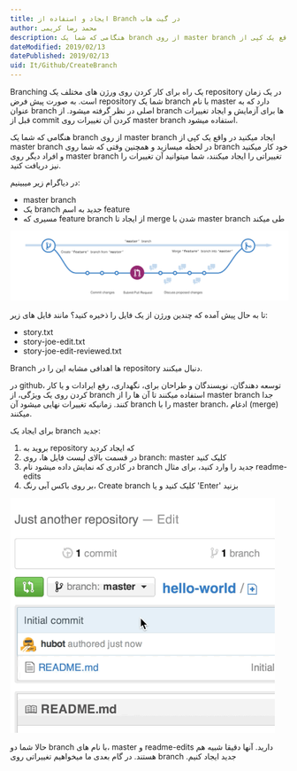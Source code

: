 ```yaml
---
title: ایجاد و استفاده از Branch در گیت هاب 
author: محمد رضا کریمی  
description: هنگامی که شما یک branch از روی master branch ایجاد میکنید در واقع یک کپی از master branch در  لحظه میسازید.همچنین  وقتی که شما روی branch خود کار میکنید و افراد دیگر روی master branch تغییراتی را ایجاد میکنند، شما میتوانید آن تغییرات را نیز دریافت کنید.
dateModified: 2019/02/13  
datePublished: 2019/02/13  
uid: It/Github/CreateBranch  
---
```


Branching یک راه برای کار کردن روی ورژن های مختلف یک repository در یک زمان است.
به صورت پیش فرض repository شما یک branch با نام master دارد که به عنوان branch اصلی در نظر گرفته میشود.
از branch ها برای آزمایش و ایجاد تغییرات قبل از commit کردن آن تغییرات روی master branch استفاده میشود.

هنگامی که شما یک branch از روی master branch ایجاد میکنید در واقع یک کپی از master branch در  لحظه میسازید و همچنین  وقتی که شما روی branch خود کار میکنید و افراد دیگر روی master branch تغییراتی را ایجاد میکنند، شما میتوانید آن تغییرات را نیز دریافت کنید.

در دیاگرام زیر میبینیم:
* master branch
* یک branch جدید به اسم feature
* مسیری که feature branch از ایجاد تا merge شدن با master branch طی میکند

![ایجاد branch](./CreateBranch/branching.png)

تا به حال پیش آمده که چندین ورژن از یک فایل را ذخیره کنید؟ مانند فایل های زیر:
* story.txt
* story-joe-edit.txt
* story-joe-edit-reviewed.txt

Branch ها اهدافی مشابه این را در repository دنبال میکنند.

در github، توسعه دهندگان، نویسندگان و طراحان برای، نگهداری، رفع ایرادات و یا کار کردن روی یک ویژگی، از branch استفاده میکنند تا آن ها را از master branch جدا کنند. زمانیکه تغییرات نهایی میشود آن branch را با master branch، ادغام (merge) میکنند.

برای ایجاد یک branch جدید:
1. بروید به repository که ایجاد کردید
2. در قسمت بالای لیست فایل ها، روی branch: master کلیک کنید
3. در کادری که نمایش داده میشود نام branch جدید را وارد کنید، برای مثال readme-edits
4. بر روی باکس آبی رنگ، Create branch کلیک کنید و یا 'Enter' بزنید

![ایجاد branch جدید](./CreateBranch/readme-edits.gif)

حالا شما دو branch با نام های، master و readme-edits دارید. آنها دقیقا شبیه هم هستند. در گام بعدی ما میخواهیم تغییراتی روی branch .جدید ایجاد کنیم
